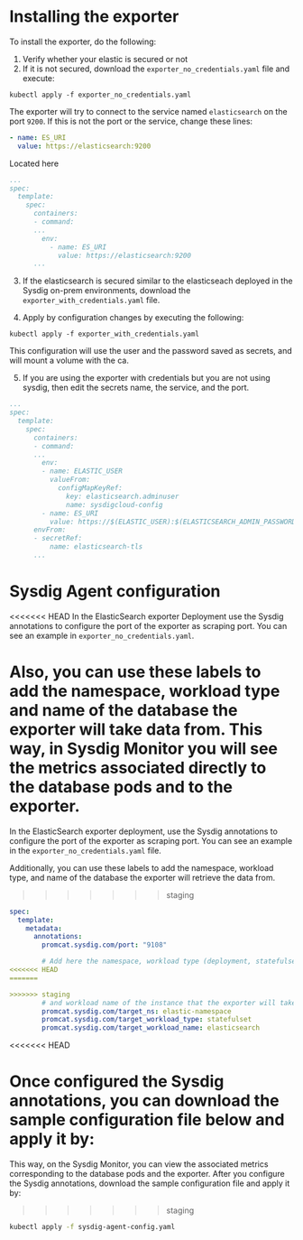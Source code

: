 # Installing the exporter
To install the exporter, do the following:
1. Verify whether your elastic is secured or not
2. If it is not secured, download the `exporter_no_credentials.yaml` file and execute:
```
kubectl apply -f exporter_no_credentials.yaml
```
The exporter will try to connect to the service named `elasticsearch` on the port `9200`. If this is not the port or the service, change these lines:
```yaml
- name: ES_URI
  value: https://elasticsearch:9200
```
Located here
```yaml
...
spec:
  template:
    spec:
      containers:
      - command:
      ...
        env:
          - name: ES_URI
            value: https://elasticsearch:9200
      ...
```
3. If the elasticsearch is secured similar to the elasticseach deployed in the Sysdig on-prem environments, download the `exporter_with_credentials.yaml` file.

4. Apply by configuration changes by executing the following:
```
kubectl apply -f exporter_with_credentials.yaml
```
This configuration will use the user and the password saved as secrets, and will mount a volume with the ca.

5. If you are using the exporter with credentials but you are not using sysdig, then edit the secrets name, the service, and the port.

```yaml
...
spec:
  template:
    spec:
      containers:
      - command:
      ...
        env:
        - name: ELASTIC_USER
          valueFrom:
            configMapKeyRef:
              key: elasticsearch.adminuser
              name: sysdigcloud-config
        - name: ES_URI
          value: https://$(ELASTIC_USER):$(ELASTICSEARCH_ADMIN_PASSWORD)@sysdigcloud-elasticsearch:9200
      envFrom:
      - secretRef:
          name: elasticsearch-tls
      ...
```
# Sysdig Agent configuration
<<<<<<< HEAD
In the ElasticSearch exporter Deployment use the Sysdig annotations to configure the port of the exporter as scraping port. You can see an example in `exporter_no_credentials.yaml`.

Also, you can use these labels to add the namespace, workload type and name of the database the exporter will take data from. 
This way, in Sysdig Monitor you will see the metrics associated directly to the database pods and to the exporter.
=======
In the ElasticSearch exporter deployment, use the Sysdig annotations to configure the port of the exporter as scraping port. You can see an example in the `exporter_no_credentials.yaml` file.

Additionally, you can use these labels to add the namespace, workload type, and name of the database the exporter will retrieve the data from.
>>>>>>> staging

```yaml
spec:
  template:
    metadata:
      annotations:
        promcat.sysdig.com/port: "9108"

        # Add here the namespace, workload type (deployment, statefulset, replicaset, daemonset) 
<<<<<<< HEAD
=======

>>>>>>> staging
        # and workload name of the instance that the exporter will take data from
        promcat.sysdig.com/target_ns: elastic-namespace
        promcat.sysdig.com/target_workload_type: statefulset
        promcat.sysdig.com/target_workload_name: elasticsearch
```
<<<<<<< HEAD

Once configured the Sysdig annotations, you can download the sample configuration file below and apply it by:
=======
This way, on the Sysdig Monitor, you can view the associated metrics corresponding to the database pods and the exporter.
After you configure the Sysdig annotations, download the sample configuration file and apply it by:
>>>>>>> staging
```bash
kubectl apply -f sysdig-agent-config.yaml
```